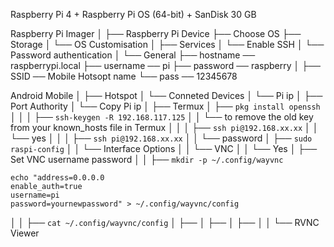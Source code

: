 Raspberry Pi 4 + Raspberry Pi OS (64-bit) + SanDisk 30 GB

Raspberry Pi Imager
│
├── Raspberry Pi Device
├── Choose OS
├── Storage
│
└── OS Customisation
    │
    ├── Services
    │   └── Enable SSH
    │       └── Password authentication 
    │
    └── General
        ├── hostname ── raspberrypi.local
        ├── username ── pi
        ├── password ── raspberry
        │
        ├── SSID ── Mobile Hotsopt name
        └── pass ── 12345678

Android Mobile
│
├── Hotspot
│   └── Conneted Devices
│       └── Pi ip
│
├── Port Authority
│   └── Copy Pi ip
│
├── Termux
│   ├── `pkg install openssh`
│   │
│   ├── `ssh-keygen -R 192.168.117.125`
│   │   └── to remove the old key from your known_hosts file in Termux
│   │
│   ├── `ssh pi@192.168.xx.xx`
│   │   └── yes
│   │
│   ├── `ssh pi@192.168.xx.xx`
│   │   └── password
│   ├── `sudo raspi-config`
│   │   └── Interface Options
│   │       └── VNC
│   │           └── Yes
│   ├── Set VNC username password
│   │   ├── `mkdir -p ~/.config/wayvnc`

```
echo "address=0.0.0.0
enable_auth=true
username=pi
password=yournewpassword" > ~/.config/wayvnc/config
```
│   │   ├── `cat ~/.config/wayvnc/config`
│   ├──
│   ├──
│   ├──
│
│
└── RVNC Viewer
